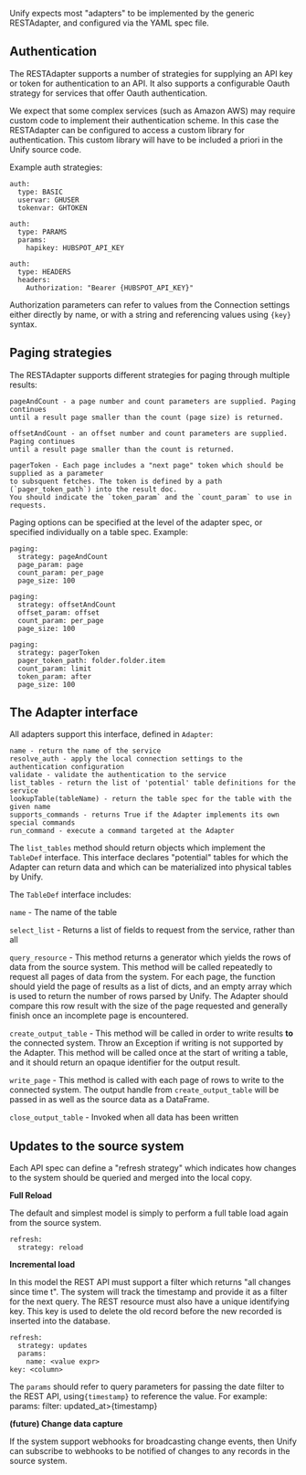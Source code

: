 Unify expects most "adapters" to be implemented by the generic RESTAdapter, and configured via the YAML spec file. 

## Authentication

The RESTAdapter supports a number of strategies for supplying an API key or token for authentication to an API. It also supports a configurable Oauth strategy for services that offer Oauth authentication.

We expect that some complex services (such as Amazon AWS) may require custom code to implement their authentication scheme. In this case the RESTAdapter can be configured to access a custom library for authentication. This custom library will have to be included a priori in the Unify source code.

Example auth strategies:

    auth:
      type: BASIC
      uservar: GHUSER
      tokenvar: GHTOKEN

    auth:
      type: PARAMS
      params:
        hapikey: HUBSPOT_API_KEY

    auth:
      type: HEADERS
      headers:
        Authorization: "Bearer {HUBSPOT_API_KEY}"

Authorization parameters can refer to values from the Connection settings either directly by
name, or with a string and referencing values using `{key}` syntax.

## Paging strategies

The RESTAdapter supports different strategies for paging through multiple results:

    pageAndCount - a page number and count parameters are supplied. Paging continues
    until a result page smaller than the count (page size) is returned.

    offsetAndCount - an offset number and count parameters are supplied. Paging continues
    until a result page smaller than the count is returned.

    pagerToken - Each page includes a "next page" token which should be supplied as a parameter
    to subsquent fetches. The token is defined by a path (`pager_token_path`) into the result doc.
    You should indicate the `token_param` and the `count_param` to use in requests.

Paging options can be specified at the level of the adapter spec, or specified individually
on a table spec. Example:

    paging:
      strategy: pageAndCount
      page_param: page
      count_param: per_page
      page_size: 100

    paging:
      strategy: offsetAndCount
      offset_param: offset
      count_param: per_page
      page_size: 100

    paging:
      strategy: pagerToken
      pager_token_path: folder.folder.item
      count_param: limit
      token_param: after
      page_size: 100


## The Adapter interface

All adapters support this interface, defined in `Adapter`:

    name - return the name of the service
    resolve_auth - apply the local connection settings to the authentication configuration
    validate - validate the authentication to the service
    list_tables - return the list of 'potential' table definitions for the service
    lookupTable(tableName) - return the table spec for the table with the given name
    supports_commands - returns True if the Adapter implements its own special commands
    run_command - execute a command targeted at the Adapter

The `list_tables` method should return objects which implement the `TableDef` interface.
This interface declares "potential" tables for which the Adapter can return data and which
can be materialized into physical tables by Unify. 

The `TableDef` interface includes:

`name` - The name of the table

`select_list` - Returns a list of fields to request from the service, rather than all

`query_resource` - This method returns a generator which yields the rows of
data from the source system. This method will be called repeatedly to request
all pages of data from the system. For each page, the function should yield
the page of results as a list of dicts, and an empty array which is used
to return the number of rows parsed by Unify. The Adapter should compare
this row result with the size of the page requested and generally finish
once an incomplete page is encountered. 

`create_output_table` - This method will be called in order to write results
**to** the connected system. Throw an Exception if writing is not supported
by the Adapter. This method will be called once at the start of writing a table,
and it should return an opaque identifier for the output result.

`write_page` - This method is called with each page of rows to write to the
connected system. The output handle from `create_output_table` will be passed
in as well as the source data as a DataFrame.

`close_output_table` - Invoked when all data has been written

## Updates to the source system

Each API spec can define a "refresh strategy" which indicates how changes to the
system should be queried and merged into the local copy.

**Full Reload**

The default and simplest model is simply to perform a full table load again from
the source system.

    refresh:
      strategy: reload

**Incremental load**

In this model the REST API must support a filter which returns "all changes since
time t". The system will track the timestamp and provide it as a filter for the
next query. The REST resource must also have a unique identifying key. This key is
used to delete the old record before the new recorded is inserted into the database.

    refresh:
      strategy: updates
      params:
        name: <value expr>
    key: <column>

The `params` should refer to query parameters for passing the date filter to the
REST API, using`{timestamp}` to reference the value. For example:
      params: 
        filter: updated_at>{timestamp}
    
**(future) Change data capture**

If the system support webhooks for broadcasting change events, then Unify can subscribe
to webhooks to be notified of changes to any records in the source system.

